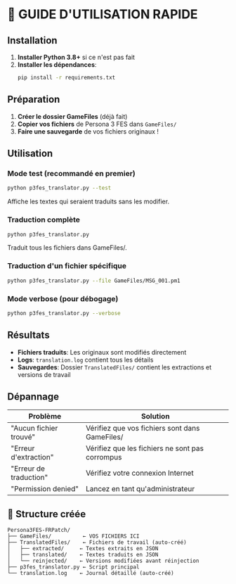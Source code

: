 # 🚀 GUIDE D'UTILISATION RAPIDE

## Installation

1. **Installer Python 3.8+** si ce n'est pas fait
2. **Installer les dépendances**:
   ```bash
   pip install -r requirements.txt
   ```

## Préparation

1. **Créer le dossier GameFiles** (déjà fait)
2. **Copier vos fichiers** de Persona 3 FES dans `GameFiles/`
3. **Faire une sauvegarde** de vos fichiers originaux !

## Utilisation

### Mode test (recommandé en premier)
```bash
python p3fes_translator.py --test
```
Affiche les textes qui seraient traduits sans les modifier.

### Traduction complète
```bash
python p3fes_translator.py
```
Traduit tous les fichiers dans GameFiles/.

### Traduction d'un fichier spécifique
```bash
python p3fes_translator.py --file GameFiles/MSG_001.pm1
```

### Mode verbose (pour débogage)
```bash
python p3fes_translator.py --verbose
```

## Résultats

- **Fichiers traduits**: Les originaux sont modifiés directement
- **Logs**: `translation.log` contient tous les détails
- **Sauvegardes**: Dossier `TranslatedFiles/` contient les extractions et versions de travail

## Dépannage

| Problème | Solution |
|----------|----------|
| "Aucun fichier trouvé" | Vérifiez que vos fichiers sont dans GameFiles/ |
| "Erreur d'extraction" | Vérifiez que les fichiers ne sont pas corrompus |
| "Erreur de traduction" | Vérifiez votre connexion Internet |
| "Permission denied" | Lancez en tant qu'administrateur |

## 📁 Structure créée

```
Persona3FES-FRPatch/
├── GameFiles/          ← VOS FICHIERS ICI
├── TranslatedFiles/    ← Fichiers de travail (auto-créé)
│   ├── extracted/     ← Textes extraits en JSON
│   ├── translated/    ← Textes traduits en JSON
│   └── reinjected/    ← Versions modifiées avant réinjection
├── p3fes_translator.py ← Script principal
└── translation.log    ← Journal détaillé (auto-créé)
```